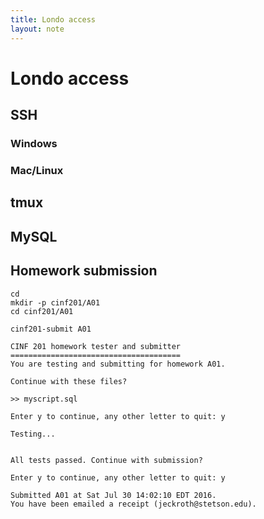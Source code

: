 ```yaml
---
title: Londo access
layout: note
---
```


# Londo access

## SSH

### Windows

### Mac/Linux

## tmux

## MySQL

## Homework submission

~~~
cd
mkdir -p cinf201/A01
cd cinf201/A01
~~~

~~~
cinf201-submit A01
~~~

~~~
CINF 201 homework tester and submitter
======================================
You are testing and submitting for homework A01.

Continue with these files?

>> myscript.sql

Enter y to continue, any other letter to quit: y

Testing...


All tests passed. Continue with submission?

Enter y to continue, any other letter to quit: y

Submitted A01 at Sat Jul 30 14:02:10 EDT 2016.
You have been emailed a receipt (jeckroth@stetson.edu).
~~~

